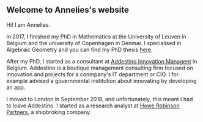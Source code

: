 ## Welcome to Annelies's website

Hi! I am Annelies. 

In 2017, I finished my PhD in Mathematics at the University of Leuven in Belgium and the university of Copenhagen in Denmar. I specialised in Algebraic Geometry and you can find my PhD thesis [here](https://arxiv.org/pdf/1706.07086.pdf).

After my PhD, I started as a consultant at [Addestino Innovation Managent](https://www.addestino.be/) in Belgium. Addestino is a boutique management consulting firm focused on innovation and projects for a conmpany's IT department or CIO. I for example advised a governmental institution about innovating by developing an app.

I moved to London in September 2018, and unfortunately, this meant I had to leave Addestino. I started as a research analyst at [Howe Robinson Partners](https://www.howerobinson.com/), a shipbroking company. 
